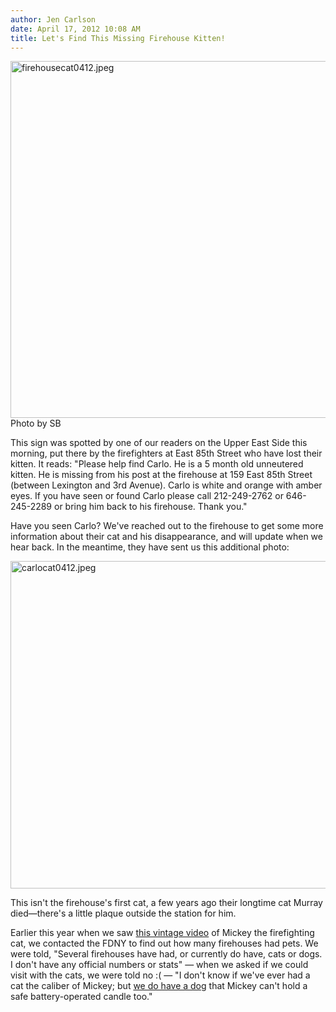 ```yaml
---
author: Jen Carlson
date: April 17, 2012 10:08 AM
title: Let's Find This Missing Firehouse Kitten!
---
```


<p><span class="mt-enclosure mt-enclosure-image" style="display: inline;"> <img alt="firehousecat0412.jpeg" src="https://web.archive.org/web/20120419181955im_/http://gothamist.com/attachments/arts_jen/firehousecat0412.jpeg" width="640" height="571" class="image-none"> </span><br>
<span class="photo_caption">Photo by SB</span></p>

<p>This sign was spotted by one of our readers on the Upper East Side this morning, put there by the firefighters at East 85th Street who have lost their kitten. It reads: &quot;Please help find Carlo. He is a 5 month old unneutered kitten. He is missing from his post at the firehouse at 159 East 85th Street (between Lexington and 3rd Avenue). Carlo is white and orange with amber eyes. If you have seen or found Carlo please call 212-249-2762 or 646-245-2289 or bring him back to his firehouse. Thank you.&quot; </p>

<p>Have you seen Carlo? We&apos;ve reached out to the firehouse to get some more information about their cat and his disappearance, and will update when we hear back. In the meantime, they have sent us this additional photo:</p>

<p><span class="mt-enclosure mt-enclosure-image" style="display: inline;"> <img alt="carlocat0412.jpeg" src="https://web.archive.org/web/20120419181955im_/http://gothamist.com/attachments/arts_jen/carlocat0412.jpeg" width="640" height="524" class="image-none"> </span></p>

<p>This isn&apos;t the firehouse&apos;s first cat, a few years ago their longtime cat Murray died&#x2014;there&apos;s a little plaque outside the station for him.</p>

<p>Earlier this year when we saw <a href="https://web.archive.org/web/20120419181955/http://boingboing.net/2012/02/13/mickey-the-firefighting-cat.html">this vintage video</a> of Mickey the firefighting cat, we contacted the FDNY to find out how many firehouses had pets. We were told, &quot;Several firehouses have had, or currently do have, cats or dogs.  I don&apos;t have any official numbers or stats&quot; &#x2014; when we asked if we could visit with the cats, we were told no :( &#x2014;&#xA0;&quot;I don&apos;t know if we&apos;ve ever had a cat the caliber of Mickey; but <a href="https://web.archive.org/web/20120419181955/http://www.youtube.com/watch?v=mLDgBWSIeOM&amp;lr=1&amp;uid=S-UChsbvCbIvqtC4pwGdvQ">we do have a dog</a> that Mickey can&apos;t hold a safe battery-operated candle too.&quot;</p>
